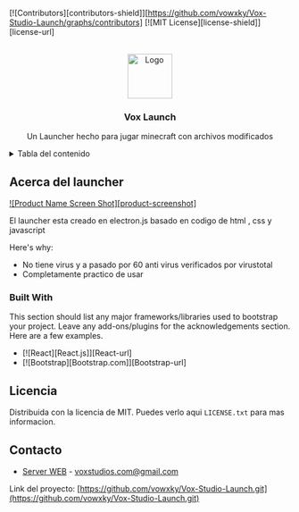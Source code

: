 <!-- Improved compatibility of back to top link: See: https://github.com/othneildrew/Best-README-Template/pull/73 -->
<a name="readme-top"></a>
<!--
*** Thanks for checking out the Best-README-Template. If you have a suggestion
*** that would make this better, please fork the repo and create a pull request
*** or simply open an issue with the tag "enhancement".
*** Don't forget to give the project a star!
*** Thanks again! Now go create something AMAZING! :D
-->



<!-- PROJECT SHIELDS -->
<!--
*** I'm using markdown "reference style" links for readability.
*** Reference links are enclosed in brackets [ ] instead of parentheses ( ).
*** See the bottom of this document for the declaration of the reference variables
*** for contributors-url, forks-url, etc. This is an optional, concise syntax you may use.
*** https://www.markdownguide.org/basic-syntax/#reference-style-links
-->
[![Contributors][contributors-shield]][https://github.com/vowxky/Vox-Studio-Launch/graphs/contributors]
[![MIT License][license-shield]][license-url]



<!-- PROJECT LOGO -->
<br />
<div align="center">
  <a href="https://github.com/othneildrew/Best-README-Template">
    <img src="images/logo.png" alt="Logo" width="80" height="80">
  </a>

  <h3 align="center">Vox Launch</h3>

  <p align="center">
    Un Launcher hecho para jugar minecraft con archivos modificados
  </p>
</div>



<!-- TABLE OF CONTENTS -->
<details>
  <summary>Tabla del contenido</summary>
  <ol>
    <li>
      <a href="#about-the-project">Acerca del launcher</a>
      <ul>
        <li><a href="#built-with">Built With</a></li>
      </ul>
    </li>
    <li>
      <a href="#getting-started">Getting Started</a>
      <ul>
        <li><a href="#prerequisites">Prerequisites</a></li>
        <li><a href="#installation">Installation</a></li>
      </ul>
    </li>
    <li><a href="#usage">Usage</a></li>
    <li><a href="#roadmap">Roadmap</a></li>
    <li><a href="#contributing">Contributing</a></li>
    <li><a href="#license">License</a></li>
    <li><a href="#contact">Contact</a></li>
    <li><a href="#acknowledgments">Acknowledgments</a></li>
  </ol>
</details>



<!-- ABOUT THE PROJECT -->
## Acerca del launcher

[![Product Name Screen Shot][product-screenshot]](https://raw.githubusercontent.com/vowxky/Vox-Studio-Launch/main/readme-images/background-launcher.PNG)

El launcher esta creado en electron.js basado en codigo de html , css y javascript

Here's why:
* No tiene virus y a pasado por 60 anti virus verificados por virustotal
* Completamente practico de usar



### Built With

This section should list any major frameworks/libraries used to bootstrap your project. Leave any add-ons/plugins for the acknowledgements section. Here are a few examples.

* [![React][React.js]][React-url]
* [![Bootstrap][Bootstrap.com]][Bootstrap-url]

<!-- LICENSE -->
## Licencia

Distribuida con la licencia de MIT. Puedes verlo aqui `LICENSE.txt` para mas informacion.




<!-- CONTACT -->
## Contacto

 - [Server WEB](https://VoxStudios.vowxky.repl.co) - voxstudios.com@gmail.com

Link del proyecto: [https://github.com/vowxky/Vox-Studio-Launch.git](https://github.com/vowxky/Vox-Studio-Launch.git)
